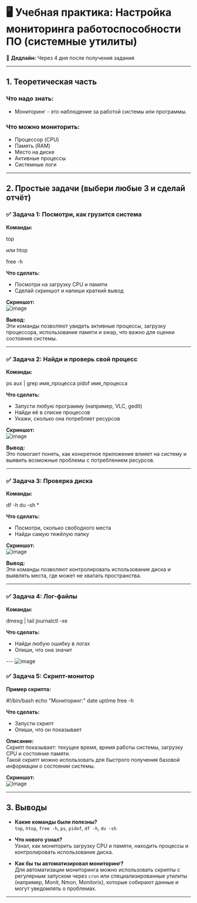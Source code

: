 # 🖥️ Учебная практика: Настройка мониторинга работоспособности ПО (системные утилиты)

📆 **Дедлайн:** Через 4 дня после получения задания

---

## 1. Теоретическая часть

### Что надо знать:

- Мониторинг - это наблюдение за работой системы или программы.

### Что можно мониторить:

- Процессор (CPU)
- Память (RAM)
- Место на диске
- Активные процессы
- Системные логи

---

## 2. Простые задачи (выбери любые 3 и сделай отчёт)

### ✅ Задача 1: Посмотри, как грузится система

**Команды:**

top

или
htop

free -h



**Что сделать:**

- Посмотри на загрузку CPU и памяти
- Сделай скриншот и напиши краткий вывод

**Скриншот:**  
![image](https://github.com/user-attachments/assets/9d159d57-f79f-43fc-8bf5-9080968fd06b)


**Вывод:**  
Эти команды позволяют увидеть активные процессы, загрузку процессора, использование памяти и swap, что важно для оценки состояния системы.

---

### ✅ Задача 2: Найди и проверь свой процесс

**Команды:**

ps aux | grep имя_процесса
pidof имя_процесса



**Что сделать:**

- Запусти любую программу (например, VLC, gedit)
- Найди её в списке процессов
- Укажи, сколько она потребляет ресурсов

**Скриншот:**  
![image](https://github.com/user-attachments/assets/c8e1e969-a9c7-4c55-9ad5-439a52d2bacf)


**Вывод:**  
Это помогает понять, как конкретное приложение влияет на систему и выявить возможные проблемы с потреблением ресурсов.

---

### ✅ Задача 3: Проверка диска

**Команды:**

df -h
du -sh *



**Что сделать:**

- Посмотри, сколько свободного места
- Найди самую тяжёлую папку

**Скриншот:**  
![image](https://github.com/user-attachments/assets/75f5c44e-4119-4025-b2e3-096a0029f8f8)


**Вывод:**  
Эти команды позволяют контролировать использование диска и выявлять места, где может не хватать пространства.

---

### ✅ Задача 4: Лог-файлы

**Команды:**

dmesg | tail
journalctl -xe



**Что сделать:**

- Найди любую ошибку в логах
- Опиши, что она значит

--- ![image](https://github.com/user-attachments/assets/b8255625-da02-4a1d-ac36-cece4eac30af)


### ✅ Задача 5: Скрипт-монитор

**Пример скрипта:**

#!/bin/bash
echo "Мониторинг:"
date
uptime
free -h



**Что сделать:**

- Запусти скрипт
- Опиши, что он показывает

**Описание:**  
Скрипт показывает: текущее время, время работы системы, загрузку CPU и состояние памяти.  
Такой скрипт можно использовать для быстрого получения базовой информации о состоянии системы.

**Скриншот:**  
![image](https://github.com/user-attachments/assets/129e85d2-e1ba-44de-bc0d-53b47aaa536a)


---

## 3. Выводы

- **Какие команды были полезны?**  
  `top`, `htop`, `free -h`, `ps`, `pidof`, `df -h`, `du -sh`

- **Что нового узнал?**  
  Узнал, как мониторить загрузку CPU и памяти, находить процессы и контролировать использование диска.

- **Как бы ты автоматизировал мониторинг?**  
  Для автоматизации мониторинга можно использовать скрипты с регулярным запуском через `cron` или специализированные утилиты (например, Monit, Nmon, Monitorix), которые собирают данные и могут уведомлять о проблемах.

---
